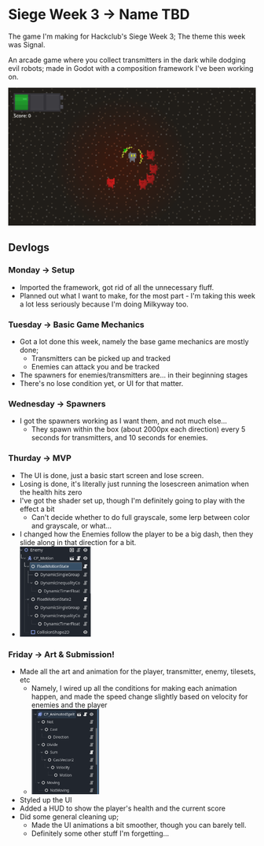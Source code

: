 # Siege Week 3 -> Name TBD
The game I'm making for Hackclub's Siege Week 3; The theme this week was Signal.

An arcade game where you collect transmitters in the dark while dodging evil robots; made in Godot with a composition framework I've been working on.

<img src="assets/screenshots/gameplay.png">

## Devlogs
### Monday -> Setup
- Imported the framework, got rid of all the unnecessary fluff.
- Planned out what I want to make, for the most part - I'm taking this week a lot less seriously because I'm doing Milkyway too.
### Tuesday -> Basic Game Mechanics
- Got a lot done this week, namely the base game mechanics are mostly done;
    - Transmitters can be picked up and tracked
    - Enemies can attack you and be tracked
- The spawners for enemies/transmitters are... in their beginning stages
- There's no lose condition yet, or UI for that matter.
### Wednesday -> Spawners
- I got the spawners working as I want them, and not much else...
    - They spawn within the box (about 2000px each direction) every 5 seconds for transmitters, and 10 seconds for enemies.
### Thurday -> MVP
- The UI is done, just a basic start screen and lose screen.
- Losing is done, it's literally just running the losescreen animation when the health hits zero
- I've got the shader set up, though I'm definitely going to play with the effect a bit
    - Can't decide whether to do full grayscale, some lerp between color and grayscale, or what...
- I changed how the Enemies follow the player to be a big dash, then they slide along in that direction for a bit.
- <img src="assets/screenshots/enemy_motion.png" width="30%">
### Friday -> Art & Submission!
- Made all the art and animation for the player, transmitter, enemy, tilesets, etc
    - Namely, I wired up all the conditions for making each animation happen, and made the speed change slightly based on velocity for enemies and the player 
    - <img src="assets/screenshots/animation.png" width="30%">
- Styled up the UI
- Added a HUD to show the player's health and the current score
- Did some general cleaning up;
    - Made the UI animations a bit smoother, though you can barely tell.
    - Definitely some other stuff I'm forgetting...